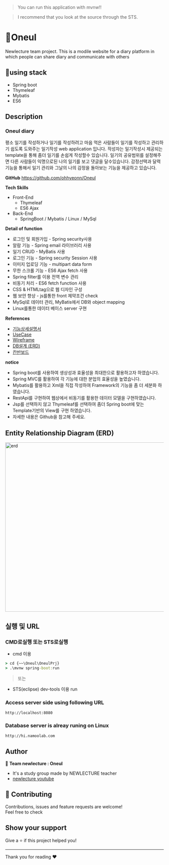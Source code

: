 > You can run this application with mvnw!!

> I recommend that you look at the source through the STS.

# 👋Oneul
Newlecture team project.
This is a modile website for a diary platform in which people can share diary and communicate with others

## 🌟using stack
- Spring boot 
- Thymeleaf
- Mybatis
- ES6


## Description
###  Oneul diary
평소 일기를 작성하거나 일기를 작성하려고 마음 먹은 사람들이 일기를 작성하고 관리하기 쉽도록 도와주는 일기작성 web application 입니다. 작성자는 일기작성시 제공되는 template을 통해 좀더 일기를 손쉽게 작성할수 있습니다. 일기의 공유범위를 설정해주면 다른 사람들이 익명으로된 나의 일기를 보고 댓글을 달수있습니다. 감정선택과 달력기능을 통해서 일기 관리와 그날의 나의 감정을 돌아보는 기능을 제공하고 있습니다.

**GitHub** <https://github.com/ohhyeonn/Oneul>

**Tech Skills** 
- Front-End
    - Thymeleaf
    - ES6 Ajax
- Back-End
    - SpringBoot / Mybatis / Linux / MySql

    
**Detail of function**
- 로그인 및 회원가입 - Spring security사용
- 알람 기능 - Spring email 라이브러리 사용
- 일기 CRUD - MyBatis 사용
- 로그인 기능 - Spring security Session 사용
- 이미지 업로딩 기능 - multipart data form 
- 무한 스크롤 기능 - ES6 Ajax fetch 사용
- Spring filter를 이용 전역 변수 관리
- 비동기 처리 - ES6 fetch function 사용
- CSS & HTMLtag으로 웹 디자인 구성
- 웹 보안 향상 - js를통한 front 제약조건 check
- MySql로 데이터 관리, MyBatis에서 DB와 object mapping
- Linux를통한 데이터 베이스 server 구현

**References**
- [기능상세설명서](https://docs.google.com/document/d/1zgSTGTxDVcRstSBKEhH7lA1RoxEAf-CM/edit?usp=sharing&ouid=111269475831579487274&rtpof=true&sd=true)
- [UseCase](https://docs.google.com/presentation/d/1l4LwXA_vd7xjrjfD6gNz3t8WMzE-CEid-ed3t1UhNXI/edit?usp=sharing)
- [Wireframe](https://docs.google.com/presentation/d/12YMREEBBJfBQFBjj6exUoRr_b-T8BZ9BTqSxpWRX7f0/edit?usp=sharing)
- [DB설계 (ERD)](https://docs.google.com/presentation/d/1A9wLIgtR2b00UO2CTQh06xQIWRgXjWTzOSNeeJXdpuI/edit?usp=sharing)
- [칸반보드](https://trello.com/b/GRiS3XmE/oneul-project)

**notice**
- Spring boot를 사용하여 생상성과 효율성을 최대한으로 활용하고자 하였습니다.
- Spring MVC를 활용하여 각 기능에 대한 분업의  효율성을 높였습니다.
- Mybatis를 활용하고 Xml을 직접 작성하여 Framework의 기능을 좀 더 세분화 하였습니다.
- RestApi를 구현하여 웹상에서 비동기를 활용한 데이터 모델을 구현하였습니다. 
- Jsp를 선택하지 않고 Thymeleaf를 선택하여 좀더 Spring boot에 맞는 Template기반의 View를 구현 하였습니다.
- 자세한 내용은 Github을 참고해 주세요.

## Entity Relationship Diagram (ERD)

<img width="537" alt="erd" src="https://ohhyeonn.github.io/ohhyeonn/oneul-ERD.png">


## 실행 및 URL

### CMD로실행 또는 STS로실행

* cmd 이용
```cmd
> cd {~~\Oneul\OneulPrj}
> .\mvnw spring-boot:run
```

> 또는

* STS(eclipse) dev-tools 이용 run



### Access server side using following URL

```
http://localhost:8080
```

### Database server is alreay runing on Linux
```
http://hi.namoolab.com
```


## Author

👤 **Team newlecture : Oneul**

* It's a study group made by NEWLECTURE teacher
* [newlecture youtube](https://www.youtube.com/user/newlec1)

## 🤝 Contributing

Contributions, issues and feature requests are welcome!<br />Feel free to check

## Show your support

Give a ⭐️ if this project helped you!

***
Thank you for reading ❤️ 
